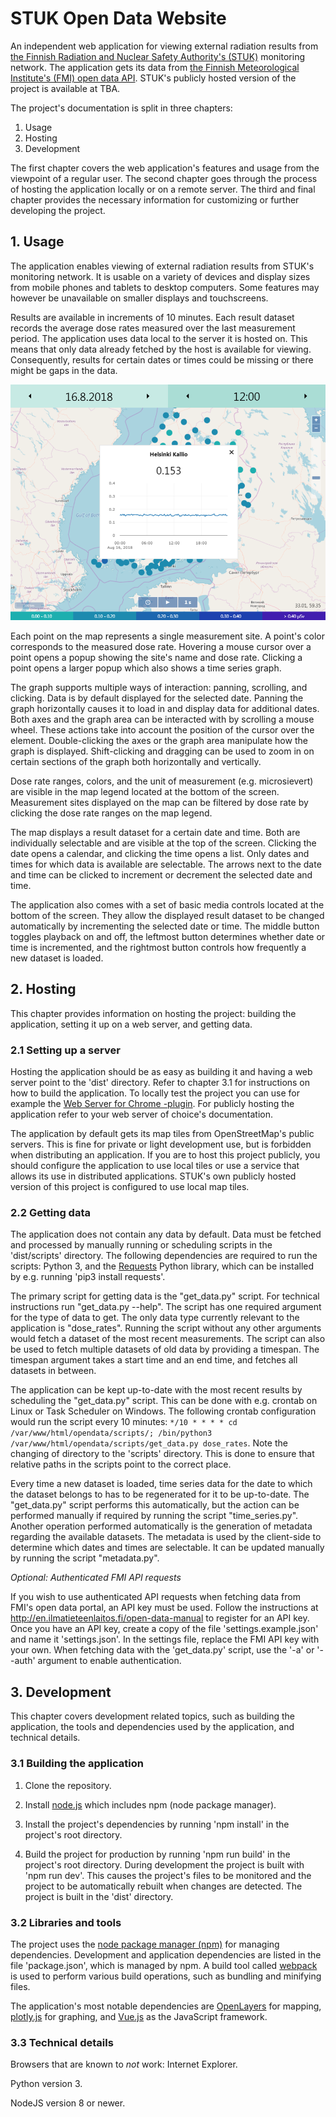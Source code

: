 # STUK Open Data Website

An independent web application for viewing external radiation results from [the Finnish Radiation and Nuclear Safety Authority's (STUK)](https://www.stuk.fi/web/en) monitoring network. The application gets its data from [the Finnish Meteorological Institute's (FMI) open data API](https://en.ilmatieteenlaitos.fi/open-data). STUK's publicly hosted version of the project is available at TBA.

The project's documentation is split in three chapters:

1. Usage
2. Hosting
3. Development

The first chapter covers the web application's features and usage from the viewpoint of a regular user. The second chapter goes through the process of hosting the application locally or on a remote server. The third and final chapter provides the necessary information for customizing or further developing the project.

## 1. Usage

The application enables viewing of external radiation results from STUK's monitoring network. It is usable on a variety of devices and display sizes from mobile phones and tablets to desktop computers. Some features may however be unavailable on smaller displays and touchscreens. 

Results are available in increments of 10 minutes. Each result dataset records the average dose rates measured over the last measurement period. The application uses data local to the server it is hosted on. This means that only data already fetched by the host is available for viewing. Consequently, results for certain dates or times could be missing or there might be gaps in the data.

![](docs/overview.PNG)

Each point on the map represents a single measurement site. A point's color corresponds to the measured dose rate. Hovering a mouse cursor over a point opens a popup showing the site's name and dose rate. Clicking a point opens a larger popup which also shows a time series graph. 

The graph supports multiple ways of interaction: panning, scrolling, and clicking. Data is by default displayed for the selected date. Panning the graph horizontally causes it to load in and display data for additional dates. Both axes and the graph area can be interacted with by scrolling a mouse wheel. These actions take into account the position of the cursor over the element. Double-clicking the axes or the graph area manipulate how the graph is displayed. Shift-clicking and dragging can be used to zoom in on certain sections of the graph both horizontally and vertically.

Dose rate ranges, colors, and the unit of measurement (e.g. microsievert) are visible in the map legend located at the bottom of the screen. Measurement sites displayed on the map can be filtered by dose rate by clicking the dose rate ranges on the map legend.

The map displays a result dataset for a certain date and time. Both are individually selectable and are visible at the top of the screen. Clicking the date opens a calendar, and clicking the time opens a list. Only dates and times for which data is available are selectable. The arrows next to the date and time can be clicked to increment or decrement the selected date and time.

The application also comes with a set of basic media controls located at the bottom of the screen. They allow the displayed result dataset to be changed automatically by incrementing the selected date or time. The middle button toggles playback on and off, the leftmost button determines whether date or time is incremented, and the rightmost button controls how frequently a new dataset is loaded.

## 2. Hosting

This chapter provides information on hosting the project: building the application, setting it up on a web server, and getting data.

### 2.1 Setting up a server

Hosting the application should be as easy as building it and having a web server point to the 'dist' directory. Refer to chapter 3.1 for instructions on how to build the application. To locally test the project you can use for example the [Web Server for Chrome -plugin](https://chrome.google.com/webstore/detail/web-server-for-chrome/ofhbbkphhbklhfoeikjpcbhemlocgigb?hl=en). For publicly hosting the application refer to your web server of choice's documentation. 

The application by default gets its map tiles from OpenStreetMap's public servers. This is fine for private or light development use, but is forbidden when distributing an application. If you are to host this project publicly, you should configure the application to use local tiles or use a service that allows its use in distributed applications. STUK's own publicly hosted version of this project is configured to use local map tiles.

### 2.2 Getting data

The application does not contain any data by default. Data must be fetched and processed by manually running or scheduling scripts in the 'dist/scripts' directory. The following dependencies are required to run the scripts: Python 3, and the [Requests](https://github.com/requests/requests) Python library, which can be installed by e.g. running 'pip3 install requests'.

The primary script for getting data is the "get_data.py" script. For technical instructions run "get_data.py --help". The script has one required argument for the type of data to get. The only data type currently relevant to the application is "dose_rates". Running the script without any other arguments would fetch a dataset of the most recent measurements. The script can also be used to fetch multiple datasets of old data by providing a timespan. The timespan argument takes a start time and an end time, and fetches all datasets in between.

The application can be kept up-to-date with the most recent results by scheduling the "get_data.py" script. This can be done with e.g. crontab on Linux or Task Scheduler on Windows. The following crontab configuration would run the script every 10 minutes: `*/10 * * * * cd /var/www/html/opendata/scripts/; /bin/python3 /var/www/html/opendata/scripts/get_data.py dose_rates`. Note the changing of directory to the 'scripts' directory. This is done to ensure that relative paths in the scripts point to the correct place.

Every time a new dataset is loaded, time series data for the date to which the dataset belongs to has to be regenerated for it to be up-to-date. The "get_data.py" script performs this automatically, but the action can be performed manually if required by running the script "time_series.py". Another operation performed automatically is the generation of metadata regarding the available datasets. The metadata is used by the client-side to determine which dates and times are selectable. It can be updated manually by running the script "metadata.py".

*Optional: Authenticated FMI API requests*

If you wish to use authenticated API requests when fetching data from FMI's open data portal, an API key must be used. Follow the instructions at  http://en.ilmatieteenlaitos.fi/open-data-manual to register for an API key. Once you have an API key, create a copy of the file 'settings.example.json' and name it 'settings.json'. In the settings file, replace the FMI API key with your own. When fetching data with the 'get_data.py' script, use the '-a' or '--auth' argument to enable authentication.

## 3. Development

This chapter covers development related topics, such as building the application, the tools and dependencies used by the application, and technical details.

### 3.1 Building the application

1. Clone the repository.

2. Install [node.js](https://nodejs.org) which includes npm (node package manager).

3. Install the project's dependencies by running 'npm install' in the project's root directory.

4. Build the project for production by running 'npm run build' in the project's root directory. During development the project is built with 'npm run dev'. This causes the project's files to be monitored and the project to be automatically rebuilt when changes are detected. The project is built in the 'dist' directory.

### 3.2 Libraries and tools

The project uses the [node package manager (npm)](https://www.npmjs.com) for managing dependencies. Development and application dependencies are listed in the file 'package.json', which is managed by npm. A build tool called [webpack](https://webpack.js.org) is used to perform various build operations, such as bundling and minifying files.

The application's most notable dependencies are [OpenLayers](https://openlayers.org) for mapping, [plotly.js](https://plot.ly/javascript) for graphing, and [Vue.js](https://vuejs.org) as the JavaScript framework.

### 3.3 Technical details

Browsers that are known to *not* work: Internet Explorer.

Python version 3.

NodeJS version 8 or newer.